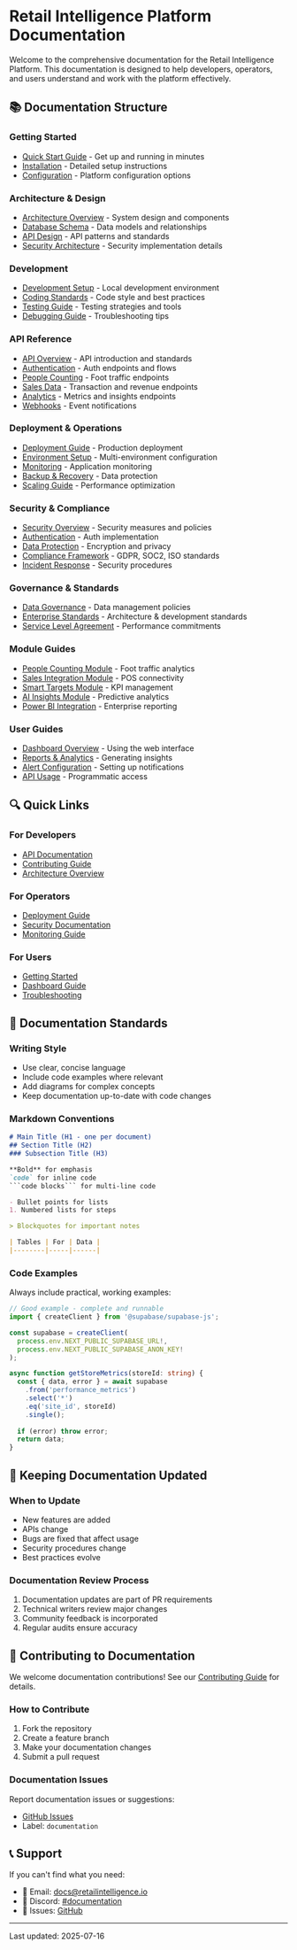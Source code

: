 # Retail Intelligence Platform Documentation

Welcome to the comprehensive documentation for the Retail Intelligence Platform. This documentation is designed to help developers, operators, and users understand and work with the platform effectively.

## 📚 Documentation Structure

### Getting Started
- [Quick Start Guide](./guides/getting-started.md) - Get up and running in minutes
- [Installation](./guides/installation.md) - Detailed setup instructions
- [Configuration](./guides/configuration.md) - Platform configuration options

### Architecture & Design
- [Architecture Overview](./architecture/overview.md) - System design and components
- [Database Schema](./architecture/database.md) - Data models and relationships
- [API Design](./architecture/api-design.md) - API patterns and standards
- [Security Architecture](./architecture/security.md) - Security implementation details

### Development
- [Development Setup](./development/setup.md) - Local development environment
- [Coding Standards](./development/standards.md) - Code style and best practices
- [Testing Guide](./development/testing.md) - Testing strategies and tools
- [Debugging Guide](./development/debugging.md) - Troubleshooting tips

### API Reference
- [API Overview](./api/README.md) - API introduction and standards
- [Authentication](./api/authentication.md) - Auth endpoints and flows
- [People Counting](./api/people-counting.md) - Foot traffic endpoints
- [Sales Data](./api/sales.md) - Transaction and revenue endpoints
- [Analytics](./api/analytics.md) - Metrics and insights endpoints
- [Webhooks](./api/webhooks.md) - Event notifications

### Deployment & Operations
- [Deployment Guide](./deployment/README.md) - Production deployment
- [Environment Setup](./deployment/environments.md) - Multi-environment configuration
- [Monitoring](./operations/monitoring.md) - Application monitoring
- [Backup & Recovery](./operations/backup.md) - Data protection
- [Scaling Guide](./operations/scaling.md) - Performance optimization

### Security & Compliance
- [Security Overview](./security/README.md) - Security measures and policies
- [Authentication](./security/authentication.md) - Auth implementation
- [Data Protection](./security/data-protection.md) - Encryption and privacy
- [Compliance Framework](./compliance/FRAMEWORK.md) - GDPR, SOC2, ISO standards
- [Incident Response](./security/incident-response.md) - Security procedures

### Governance & Standards
- [Data Governance](./governance/DATA_GOVERNANCE.md) - Data management policies
- [Enterprise Standards](./governance/ENTERPRISE_STANDARDS.md) - Architecture & development standards
- [Service Level Agreement](./operations/SLA.md) - Performance commitments

### Module Guides
- [People Counting Module](./modules/people-counting.md) - Foot traffic analytics
- [Sales Integration Module](./modules/sales-integration.md) - POS connectivity
- [Smart Targets Module](./modules/smart-targets.md) - KPI management
- [AI Insights Module](./modules/ai-insights.md) - Predictive analytics
- [Power BI Integration](./modules/powerbi.md) - Enterprise reporting

### User Guides
- [Dashboard Overview](./guides/dashboard.md) - Using the web interface
- [Reports & Analytics](./guides/reports.md) - Generating insights
- [Alert Configuration](./guides/alerts.md) - Setting up notifications
- [API Usage](./guides/api-usage.md) - Programmatic access

## 🔍 Quick Links

### For Developers
- [API Documentation](./api/README.md)
- [Contributing Guide](../.github/CONTRIBUTING.md)
- [Architecture Overview](./architecture/overview.md)

### For Operators
- [Deployment Guide](./deployment/README.md)
- [Security Documentation](./security/README.md)
- [Monitoring Guide](./operations/monitoring.md)

### For Users
- [Getting Started](./guides/getting-started.md)
- [Dashboard Guide](./guides/dashboard.md)
- [Troubleshooting](./guides/troubleshooting.md)

## 📖 Documentation Standards

### Writing Style
- Use clear, concise language
- Include code examples where relevant
- Add diagrams for complex concepts
- Keep documentation up-to-date with code changes

### Markdown Conventions
```markdown
# Main Title (H1 - one per document)
## Section Title (H2)
### Subsection Title (H3)

**Bold** for emphasis
`code` for inline code
```code blocks``` for multi-line code

- Bullet points for lists
1. Numbered lists for steps

> Blockquotes for important notes

| Tables | For | Data |
|--------|-----|------|
```

### Code Examples
Always include practical, working examples:

```typescript
// Good example - complete and runnable
import { createClient } from '@supabase/supabase-js';

const supabase = createClient(
  process.env.NEXT_PUBLIC_SUPABASE_URL!,
  process.env.NEXT_PUBLIC_SUPABASE_ANON_KEY!
);

async function getStoreMetrics(storeId: string) {
  const { data, error } = await supabase
    .from('performance_metrics')
    .select('*')
    .eq('site_id', storeId)
    .single();
    
  if (error) throw error;
  return data;
}
```

## 🔄 Keeping Documentation Updated

### When to Update
- New features are added
- APIs change
- Bugs are fixed that affect usage
- Security procedures change
- Best practices evolve

### Documentation Review Process
1. Documentation updates are part of PR requirements
2. Technical writers review major changes
3. Community feedback is incorporated
4. Regular audits ensure accuracy

## 🤝 Contributing to Documentation

We welcome documentation contributions! See our [Contributing Guide](../.github/CONTRIBUTING.md) for details.

### How to Contribute
1. Fork the repository
2. Create a feature branch
3. Make your documentation changes
4. Submit a pull request

### Documentation Issues
Report documentation issues or suggestions:
- [GitHub Issues](https://github.com/retail-intelligence/platform/issues)
- Label: `documentation`

## 📞 Support

If you can't find what you need:
- 📧 Email: docs@retailintelligence.io
- 💬 Discord: [#documentation](https://discord.gg/retailintel)
- 🐛 Issues: [GitHub](https://github.com/retail-intelligence/platform/issues)

---

Last updated: 2025-07-16